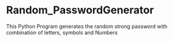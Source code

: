 # Random_PasswordGenerator
This Python Program generates the random strong password with combination of letters, symbols and Numbers
